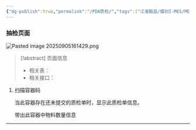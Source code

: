 ```yaml
---
{"dg-publish":true,"permalink":"/PDA质检/","tags":["江淮毅昌/蝶创I-MES/MES"]}
---
```




### 抽检页面

![Pasted image 20250905161429.png](/img/user/Extras/Attachments/Pasted%20image%2020250905161429.png)

> [!abstract] 页面信息
> - 相关表：
> - 相关接口：


1. 扫描容器码
	
	当此容器存在还未提交的质检单时，显示此质检单信息。
	
	带出此容器中物料数量信息

---